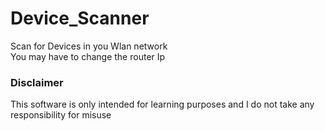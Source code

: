 # Device_Scanner
Scan for Devices in you Wlan network  
You may have to change the router Ip

### Disclaimer
This software is only intended for learning purposes and I do not take any responsibility for misuse

